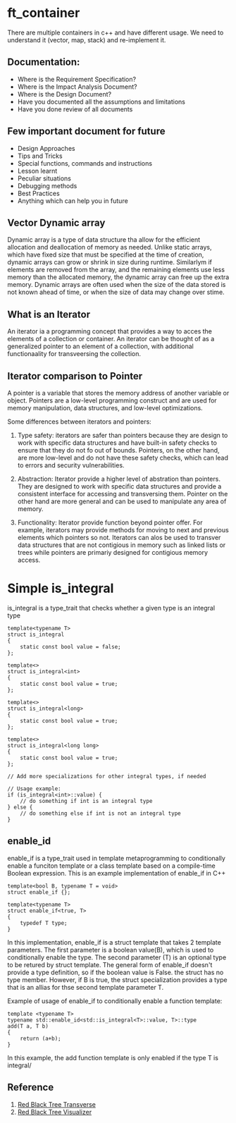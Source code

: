 # ft_container
There are multiple containers in c++ and have different usage. We need to understand it (vector, map, stack) and re-implement it.

## Documentation: 
* Where is the Requirement Specification?
* Where is the Impact Analysis Document?
* Where is the Design Document?
* Have you documented all the assumptions and limitations
* Have you done review of all documents

## Few important document for future
* Design Approaches
* Tips and Tricks
* Special functions, commands and instructions
* Lesson learnt
* Peculiar situations
* Debugging methods
* Best Practices
* Anything which can help you in future


## Vector Dynamic array
Dynamic array is a type of data structure tha allow for the efficient allocation and deallocation of memory as needed. Unlike static arrays, which have fixed size that must be specified at the time of creation, dynamic arrays can grow or shrink in size during runtime. Similarlym if elements are removed from the array, and the remaining elements use less memory than the allocated memory, the dynamic array can free up the extra memory. Dynamic arrays are often used when the size of the data stored is not known ahead of time, or when the size of data may change over stime.

## What is an Iterator 
An iterator ia a programming concept that provides a way to acces the elements of a collection or container. An iterator can be thought of as a generalized pointer to an element of a collection, with additional functionaality for transveersing the collection. 

## Iterator comparison to Pointer
A pointer is a variable that stores the memory address of another variable or object. Pointers are a low-level programming construct and are used for memory manipulation, data structures, and low-level optimizations.

Some differences between iterators and pointers:
1. Type safety: iterators are safer than pointers because they are design to work with specific data structures and have built-in safety checks to ensure that they do not fo out of bounds. Pointers, on the other hand, are more low-level and do not have these safety checks, which can lead to errors and security vulnerabilities.

2. Abstraction: Iterator provide a higher level of abstration than pointers. They are designed to work with specific data structures and provide a consistent interface for accessing and transversing them. Pointer on the other hand are more general and can be used to manipulate any area of memory.

3. Functionality: Iterator provide function beyond pointer offer. For example, iterators may provide methods for  moving to next and previous elements which pointers so not. Iterators can alos be used to transver data structures that are not contigious in memory such as linked lists or trees while pointers are primariy designed for contigious memory access.

# Simple is_integral
is_integral is a type_trait that checks whether a given type is an integral type
```
template<typename T>
struct is_integral
{
    static const bool value = false;
};

template<>
struct is_integral<int>
{
    static const bool value = true;
};

template<>
struct is_integral<long>
{
    static const bool value = true;
};

template<>
struct is_integral<long long>
{
    static const bool value = true;
};

// Add more specializations for other integral types, if needed

// Usage example:
if (is_integral<int>::value) {
    // do something if int is an integral type
} else {
    // do something else if int is not an integral type
}

```

## enable_id

enable_if is a type_trait used in template metaprogramming to conditionally enable a funciton template or a class template based on a compile-time Boolean expression.
This is an example implementation of enable_if in C++
```
template<bool B, typename T = void>
struct enable_if {};

template<typename T>
struct enable_if<true, T>
{
    typedef T type;
}
```

In this implementation, enable_if is a struct template that takes 2 template parameters. The first parameter is a boolean value(B), which is used to conditionally enable the type. The second parameter (T) is an optional type to be retured by struct template. The  general form of enable_if doesn't provide a type definition, so if the boolean value is False. the struct has no type member. However, if B is true, the struct specialization provides a type that is an allias for thse second template parameter T.

Example of usage of enable_if to conditionally enable a function template:

```
template <typename T>
typename std::enable_id<std::is_integral<T>::value, T>::type
add(T a, T b)
{
    return (a+b);
}
```

In this example, the add function template is only enabled if the type T is integral/

## Reference
1. [Red Black Tree Transverse](https://www.youtube.com/watch?v=WLvU5EQVZqY)
2. [Red Black Tree Visualizer](https://www.cs.usfca.edu/~galles/visualization/RedBlack.html)
